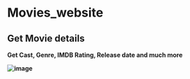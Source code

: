 # Movies_website
## Get Movie details
<b>Get Cast, Genre, IMDB Rating, Release date and much more<b>

![image](https://user-images.githubusercontent.com/79619620/204108197-07543ac4-3681-41c4-ad76-cb62cdd030dd.png)

